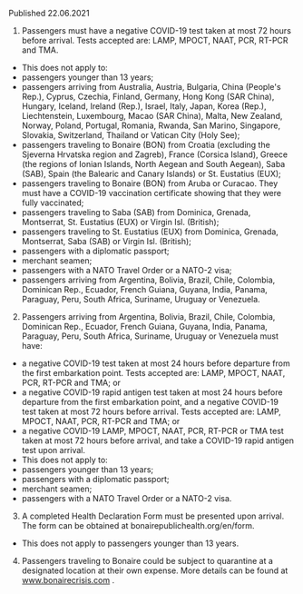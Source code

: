 Published 22.06.2021
1. Passengers must have a negative COVID-19 test taken at most 72 hours before arrival. Tests accepted are: LAMP, MPOCT, NAAT, PCR, RT-PCR and TMA.
- This does not apply to:
- passengers younger than 13 years;
- passengers arriving from Australia, Austria, Bulgaria, China (People's Rep.), Cyprus, Czechia, Finland, Germany, Hong Kong (SAR China), Hungary, Iceland, Ireland (Rep.), Israel, Italy, Japan, Korea (Rep.), Liechtenstein, Luxembourg, Macao (SAR China), Malta, New Zealand, Norway, Poland, Portugal, Romania, Rwanda, San Marino, Singapore, Slovakia, Switzerland, Thailand or Vatican City (Holy See);
- passengers traveling to Bonaire (BON) from Croatia (excluding the Sjeverna Hrvatska region and Zagreb), France (Corsica Island), Greece (the regions of Ionian Islands, North Aegean and South Aegean), Saba (SAB), Spain (the Balearic and Canary Islands) or St. Eustatius (EUX);
- passengers traveling to Bonaire (BON) from Aruba or Curacao. They must have a COVID-19 vaccination certificate showing that they were fully vaccinated;
- passengers traveling to Saba (SAB) from Dominica, Grenada, Montserrat, St. Eustatius (EUX) or Virgin Isl. (British);
- passengers traveling to St. Eustatius (EUX) from Dominica, Grenada, Montserrat, Saba (SAB) or Virgin Isl. (British);
- passengers with a diplomatic passport;
- merchant seamen;
- passengers with a NATO Travel Order or a NATO-2 visa;
- passengers arriving from Argentina, Bolivia, Brazil, Chile, Colombia, Dominican Rep., Ecuador, French Guiana, Guyana, India, Panama, Paraguay, Peru, South Africa, Suriname, Uruguay or Venezuela.
2. Passengers arriving from Argentina, Bolivia, Brazil, Chile, Colombia, Dominican Rep., Ecuador, French Guiana, Guyana, India, Panama, Paraguay, Peru, South Africa, Suriname, Uruguay or Venezuela must have:
- a negative COVID-19 test taken at most 24 hours before departure from the first embarkation point. Tests accepted are: LAMP, MPOCT, NAAT, PCR, RT-PCR and TMA; or
- a negative COVID-19 rapid antigen test taken at most 24 hours before departure from the first embarkation point, and a negative COVID-19 test taken at most 72 hours before arrival. Tests accepted are: LAMP, MPOCT, NAAT, PCR, RT-PCR and TMA; or
- a negative COVID-19 LAMP, MPOCT, NAAT, PCR, RT-PCR or TMA test taken at most 72 hours before arrival, and take a COVID-19 rapid antigen test upon arrival.
- This does not apply to:
- passengers younger than 13 years;
- passengers with a diplomatic passport;
- merchant seamen;
- passengers with a NATO Travel Order or a NATO-2 visa.
3. A completed Health Declaration Form must be presented upon arrival. The form can be obtained at bonairepublichealth.org/en/form. 
- This does not apply to passengers younger than 13 years. 
4. Passengers traveling to Bonaire could be subject to quarantine at a designated location at their own expense. More details can be found at <a href="http://www.bonairecrisis.com/">www.bonairecrisis.com</a> .

